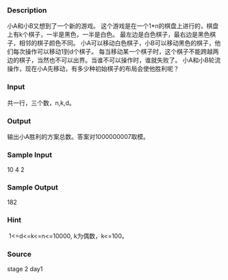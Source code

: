 
### Description

小A和小B又想到了一个新的游戏。
这个游戏是在一个1*n的棋盘上进行的，棋盘上有k个棋子，一半是黑色，一半是白色。
最左边是白色棋子，最右边是黑色棋子，相邻的棋子颜色不同。
小A可以移动白色棋子，小B可以移动黑色的棋子，他们每次操作可以移动1到d个棋子。
每当移动某一个棋子时，这个棋子不能跨越两边的棋子，当然也不可以出界。当谁不可以操作时，谁就失败了。
小A和小B轮流操作，现在小A先移动，有多少种初始棋子的布局会使他胜利呢？

### Input
共一行，三个数，n,k,d。
### Output
输出小A胜利的方案总数。答案对1000000007取模。
### Sample Input
10 4 2

### Sample Output
182
### Hint
 1<=d<=k<=n<=10000, k为偶数，k<=100。
### Source
stage 2 day1